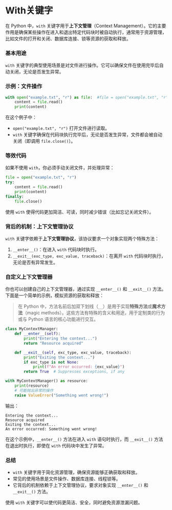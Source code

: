 # With关键字

在 Python 中，`with` 关键字用于**上下文管理**（Context Management）。它的主要作用是确保某些操作在进入和退出特定代码块时被自动执行，通常用于资源管理，比如文件的打开和关闭、数据库连接、锁等资源的获取和释放。

### 基本用途
`with` 关键字的典型使用场景是对文件进行操作。它可以确保文件在使用完毕后自动关闭，无论是否发生异常。

### 示例：文件操作
```python
with open("example.txt", "r") as file:  #file = open("example.txt", "r")
    content = file.read()
    print(content)
```

在这个例子中：
- `open("example.txt", "r")` 打开文件进行读取。
- `with` 关键字确保在代码块执行完毕后，无论是否发生异常，文件都会被自动关闭（即调用 `file.close()`）。

### 等效代码
如果不使用 `with`，你必须手动关闭文件，并处理异常：

```python
file = open("example.txt", "r")
try:
    content = file.read()
    print(content)
finally:
    file.close()
```

使用 `with` 使得代码更加简洁、可读，同时减少错误（比如忘记关闭文件）。

### 背后的机制：上下文管理协议
`with` 关键字依赖于**上下文管理协议**，该协议要求一个对象实现两个特殊方法：

1. `__enter__()`：在进入 `with` 代码块时执行。
2. `__exit__(exc_type, exc_value, traceback)`：在离开 `with` 代码块时执行，无论是否有异常发生。

### 自定义上下文管理器
你也可以创建自己的上下文管理器，通过实现 `__enter__()` 和 `__exit__()` 方法。下面是一个简单的示例，模拟资源的获取和释放：

> 在 Python 中，方法名前后加双下划线（`__`）是用于实现**特殊方法**或**魔术方法**（magic methods）。这些方法有特殊的含义和用途，用于定制类的行为或与 Python 语言的核心功能进行交互。

```python
class MyContextManager:
    def __enter__(self):
        print("Entering the context...")
        return "Resource acquired"

    def __exit__(self, exc_type, exc_value, traceback):
        print("Exiting the context...")
        if exc_type is not None:
            print(f"An error occurred: {exc_value}")
        return True  # Suppresses exceptions, if any

with MyContextManager() as resource:
    print(resource)
    # 可能抛出异常的操作
    raise ValueError("Something went wrong!")
```

输出：
```
Entering the context...
Resource acquired
Exiting the context...
An error occurred: Something went wrong!
```

在这个示例中，`__enter__()` 方法在进入 `with` 语句时执行，而 `__exit__()` 方法在退出时执行，即使在 `with` 代码块中发生了异常。

### 总结
- `with` 关键字用于简化资源管理，确保资源能够正确获取和释放。
- 常见的使用场景是文件操作、数据库连接、线程锁等。
- 它背后的机制依赖于上下文管理协议，要求对象实现 `__enter__()` 和 `__exit__()` 方法。

使用 `with` 关键字可以使代码更简洁、安全，同时避免资源泄漏问题。